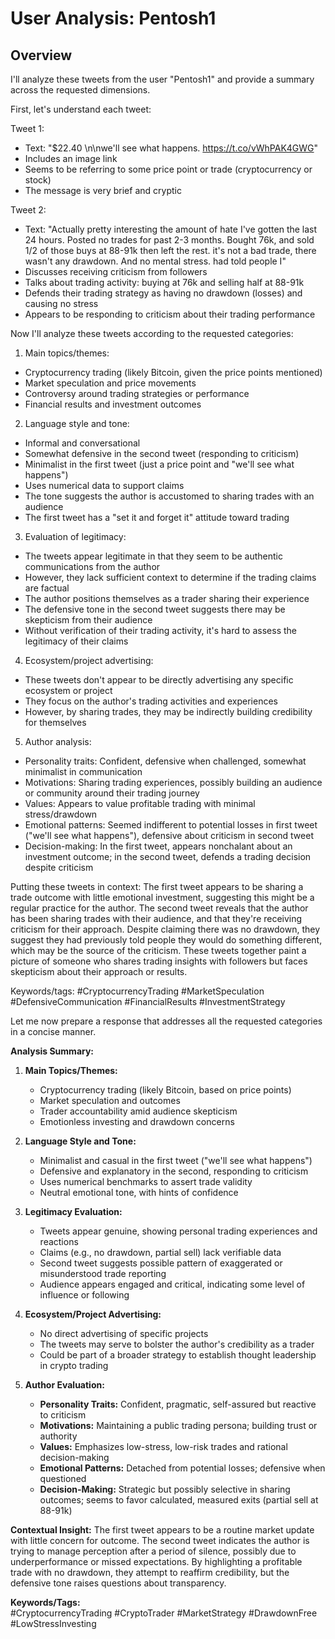 # User Analysis: Pentosh1

## Overview

<think>
I'll analyze these tweets from the user "Pentosh1" and provide a summary across the requested dimensions.

First, let's understand each tweet:

Tweet 1:
- Text: "$22.40 \n\nwe'll see what happens. https://t.co/vWhPAK4GWG"
- Includes an image link
- Seems to be referring to some price point or trade (cryptocurrency or stock)
- The message is very brief and cryptic

Tweet 2:
- Text: "Actually pretty interesting the amount of hate I've gotten the last 24 hours. Posted no trades for past 2-3 months. Bought 76k, and sold 1/2 of those buys at 88-91k then left the rest. it's not a bad trade, there wasn't any drawdown. And no mental stress. had told people I"
- Discusses receiving criticism from followers
- Talks about trading activity: buying at 76k and selling half at 88-91k
- Defends their trading strategy as having no drawdown (losses) and causing no stress
- Appears to be responding to criticism about their trading performance

Now I'll analyze these tweets according to the requested categories:

1. Main topics/themes:
- Cryptocurrency trading (likely Bitcoin, given the price points mentioned)
- Market speculation and price movements
- Controversy around trading strategies or performance
- Financial results and investment outcomes

2. Language style and tone:
- Informal and conversational
- Somewhat defensive in the second tweet (responding to criticism)
- Minimalist in the first tweet (just a price point and "we'll see what happens")
- Uses numerical data to support claims
- The tone suggests the author is accustomed to sharing trades with an audience
- The first tweet has a "set it and forget it" attitude toward trading

3. Evaluation of legitimacy:
- The tweets appear legitimate in that they seem to be authentic communications from the author
- However, they lack sufficient context to determine if the trading claims are factual
- The author positions themselves as a trader sharing their experience
- The defensive tone in the second tweet suggests there may be skepticism from their audience
- Without verification of their trading activity, it's hard to assess the legitimacy of their claims

4. Ecosystem/project advertising:
- These tweets don't appear to be directly advertising any specific ecosystem or project
- They focus on the author's trading activities and experiences
- However, by sharing trades, they may be indirectly building credibility for themselves

5. Author analysis:
- Personality traits: Confident, defensive when challenged, somewhat minimalist in communication
- Motivations: Sharing trading experiences, possibly building an audience or community around their trading journey
- Values: Appears to value profitable trading with minimal stress/drawdown
- Emotional patterns: Seemed indifferent to potential losses in first tweet ("we'll see what happens"), defensive about criticism in second tweet
- Decision-making: In the first tweet, appears nonchalant about an investment outcome; in the second tweet, defends a trading decision despite criticism

Putting these tweets in context:
The first tweet appears to be sharing a trade outcome with little emotional investment, suggesting this might be a regular practice for the author. The second tweet reveals that the author has been sharing trades with their audience, and that they're receiving criticism for their approach. Despite claiming there was no drawdown, they suggest they had previously told people they would do something different, which may be the source of the criticism. These tweets together paint a picture of someone who shares trading insights with followers but faces skepticism about their approach or results.

Keywords/tags:
#CryptocurrencyTrading #MarketSpeculation #DefensiveCommunication #FinancialResults #InvestmentStrategy

Let me now prepare a response that addresses all the requested categories in a concise manner.
</think>

**Analysis Summary:**

1. **Main Topics/Themes:**
   - Cryptocurrency trading (likely Bitcoin, based on price points)
   - Market speculation and outcomes
   - Trader accountability amid audience skepticism
   - Emotionless investing and drawdown concerns

2. **Language Style and Tone:**
   - Minimalist and casual in the first tweet ("we'll see what happens")
   - Defensive and explanatory in the second, responding to criticism
   - Uses numerical benchmarks to assert trade validity
   - Neutral emotional tone, with hints of confidence

3. **Legitimacy Evaluation:**
   - Tweets appear genuine, showing personal trading experiences and reactions
   - Claims (e.g., no drawdown, partial sell) lack verifiable data
   - Second tweet suggests possible pattern of exaggerated or misunderstood trade reporting
   - Audience appears engaged and critical, indicating some level of influence or following

4. **Ecosystem/Project Advertising:**
   - No direct advertising of specific projects
   - The tweets may serve to bolster the author's credibility as a trader
   - Could be part of a broader strategy to establish thought leadership in crypto trading

5. **Author Evaluation:**
   - **Personality Traits:** Confident, pragmatic, self-assured but reactive to criticism
   - **Motivations:** Maintaining a public trading persona; building trust or authority
   - **Values:** Emphasizes low-stress, low-risk trades and rational decision-making
   - **Emotional Patterns:** Detached from potential losses; defensive when questioned
   - **Decision-Making:** Strategic but possibly selective in sharing outcomes; seems to favor calculated, measured exits (partial sell at 88-91k)

**Contextual Insight:**
The first tweet appears to be a routine market update with little concern for outcome. The second tweet indicates the author is trying to manage perception after a period of silence, possibly due to underperformance or missed expectations. By highlighting a profitable trade with no drawdown, they attempt to reaffirm credibility, but the defensive tone raises questions about transparency.

**Keywords/Tags:**  
#CryptocurrencyTrading #CryptoTrader #MarketStrategy #DrawdownFree #LowStressInvesting